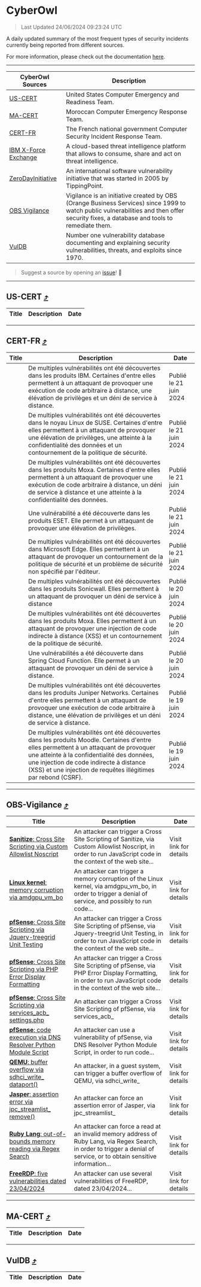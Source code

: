 
 <div id='top'></div>

# CyberOwl

 > Last Updated 24/06/2024 09:23:24 UTC
 
 A daily updated summary of the most frequent types of security incidents currently being reported from different sources.
 
 For more information, please check out the documentation [here](./docs/README.md).
 
 ---
 |CyberOwl Sources|Description|
 |---|---|
 |[US-CERT](#us-cert-arrow_heading_up)|United States Computer Emergency and Readiness Team.|
 |[MA-CERT](#ma-cert-arrow_heading_up)|Moroccan Computer Emergency Response Team.|
 |[CERT-FR](#cert-fr-arrow_heading_up)|The French national government Computer Security Incident Response Team.|
 |[IBM X-Force Exchange](#ibmcloud-arrow_heading_up)|A cloud-based threat intelligence platform that allows to consume, share and act on threat intelligence.|
 |[ZeroDayInitiative](#zerodayinitiative-arrow_heading_up)|An international software vulnerability initiative that was started in 2005 by TippingPoint.|
 |[OBS Vigilance](#obs-vigilance-arrow_heading_up)|Vigilance is an initiative created by OBS (Orange Business Services) since 1999 to watch public vulnerabilities and then offer security fixes, a database and tools to remediate them.|
 |[VulDB](#vuldb-arrow_heading_up)|Number one vulnerability database documenting and explaining security vulnerabilities, threats, and exploits since 1970.|
 
 > Suggest a source by opening an [issue](https://github.com/karimhabush/cyberowl/issues)! :raised_hands:
 ---

## US-CERT [:arrow_heading_up:](#cyberowl)

 |Title|Description|Date|
 |---|---|---|
 
 ---

## CERT-FR [:arrow_heading_up:](#cyberowl)

 |Title|Description|Date|
 |---|---|---|
 |[](https://www.cert.ssi.gouv.fr/avis/CERTFR-2024-AVI-0514/)|De multiples vulnérabilités ont été découvertes dans les produits IBM. Certaines d'entre elles permettent à un attaquant de provoquer une exécution de code arbitraire à distance, une élévation de privilèges et un déni de service à distance.|Publié le 21 juin 2024|
 |[](https://www.cert.ssi.gouv.fr/avis/CERTFR-2024-AVI-0513/)|De multiples vulnérabilités ont été découvertes dans le noyau Linux de SUSE. Certaines d'entre elles permettent à un attaquant de provoquer une élévation de privilèges, une atteinte à la confidentialité des données et un contournement de la politique de sécurité.|Publié le 21 juin 2024|
 |[](https://www.cert.ssi.gouv.fr/avis/CERTFR-2024-AVI-0512/)|De multiples vulnérabilités ont été découvertes dans les produits Moxa. Certaines d'entre elles permettent à un attaquant de provoquer une exécution de code arbitraire à distance, un déni de service à distance et une atteinte à la confidentialité des données.|Publié le 21 juin 2024|
 |[](https://www.cert.ssi.gouv.fr/avis/CERTFR-2024-AVI-0511/)|Une vulnérabilité a été découverte dans les produits ESET. Elle permet à un attaquant de provoquer une élévation de privilèges.|Publié le 21 juin 2024|
 |[](https://www.cert.ssi.gouv.fr/avis/CERTFR-2024-AVI-0510/)|De multiples vulnérabilités ont été découvertes dans Microsoft Edge. Elles permettent à un attaquant de provoquer un contournement de la politique de sécurité et un problème de sécurité non spécifié par l'éditeur.|Publié le 21 juin 2024|
 |[](https://www.cert.ssi.gouv.fr/avis/CERTFR-2024-AVI-0509/)|De multiples vulnérabilités ont été découvertes dans les produits Sonicwall. Elles permettent à un attaquant de provoquer un déni de service à distance|Publié le 20 juin 2024|
 |[](https://www.cert.ssi.gouv.fr/avis/CERTFR-2024-AVI-0508/)|De multiples vulnérabilités ont été découvertes dans les produits Moxa. Elles permettent à un attaquant de provoquer une injection de code indirecte à distance (XSS) et un contournement de la politique de sécurité.|Publié le 20 juin 2024|
 |[](https://www.cert.ssi.gouv.fr/avis/CERTFR-2024-AVI-0507/)|Une vulnérabilités a été découverte dans Spring Cloud Function. Elle permet à un attaquant de provoquer un déni de service à distance.|Publié le 20 juin 2024|
 |[](https://www.cert.ssi.gouv.fr/avis/CERTFR-2024-AVI-0506/)|De multiples vulnérabilités ont été découvertes dans les produits Juniper Networks. Certaines d'entre elles permettent à un attaquant de provoquer une exécution de code arbitraire à distance, une élévation de privilèges et un déni de service à distance.|Publié le 19 juin 2024|
 |[](https://www.cert.ssi.gouv.fr/avis/CERTFR-2024-AVI-0505/)|De multiples vulnérabilités ont été découvertes dans les produits Moodle. Certaines d'entre elles permettent à un attaquant de provoquer une atteinte à la confidentialité des données, une injection de code indirecte à distance (XSS) et une injection de requêtes illégitimes par rebond (CSRF).|Publié le 19 juin 2024|
 
 ---

## OBS-Vigilance [:arrow_heading_up:](#cyberowl)

 |Title|Description|Date|
 |---|---|---|
 |[<a href="https://vigilance.fr/vulnerability/Sanitize-Cross-Site-Scripting-via-Custom-Allowlist-Noscript-44135" class="noirorange"><b>Sanitize</b>: Cross Site Scripting via Custom Allowlist Noscript</a>](https://vigilance.fr/vulnerability/Sanitize-Cross-Site-Scripting-via-Custom-Allowlist-Noscript-44135)|An attacker can trigger a Cross Site Scripting of Sanitize, via Custom Allowlist Noscript, in order to run JavaScript code in the context of the web site...|Visit link for details|
 |[<a href="https://vigilance.fr/vulnerability/Linux-kernel-memory-corruption-via-amdgpu-vm-bo-44134" class="noirorange"><b>Linux kernel</b>: memory corruption via amdgpu_vm_bo</a>](https://vigilance.fr/vulnerability/Linux-kernel-memory-corruption-via-amdgpu-vm-bo-44134)|An attacker can trigger a memory corruption of the Linux kernel, via amdgpu_vm_bo, in order to trigger a denial of service, and possibly to run code...|Visit link for details|
 |[<a href="https://vigilance.fr/vulnerability/pfSense-Cross-Site-Scripting-via-Jquery-treegrid-Unit-Testing-44133" class="noirorange"><b>pfSense</b>: Cross Site Scripting via Jquery-treegrid Unit Testing</a>](https://vigilance.fr/vulnerability/pfSense-Cross-Site-Scripting-via-Jquery-treegrid-Unit-Testing-44133)|An attacker can trigger a Cross Site Scripting of pfSense, via Jquery-treegrid Unit Testing, in order to run JavaScript code in the context of the web site...|Visit link for details|
 |[<a href="https://vigilance.fr/vulnerability/pfSense-Cross-Site-Scripting-via-PHP-Error-Display-Formatting-44132" class="noirorange"><b>pfSense</b>: Cross Site Scripting via PHP Error Display Formatting</a>](https://vigilance.fr/vulnerability/pfSense-Cross-Site-Scripting-via-PHP-Error-Display-Formatting-44132)|An attacker can trigger a Cross Site Scripting of pfSense, via PHP Error Display Formatting, in order to run JavaScript code in the context of the web site...|Visit link for details|
 |[<a href="https://vigilance.fr/vulnerability/pfSense-Cross-Site-Scripting-via-services-acb-settings-php-44131" class="noirorange"><b>pfSense</b>: Cross Site Scripting via services_acb_<wbr>settings.php</wbr></a>](https://vigilance.fr/vulnerability/pfSense-Cross-Site-Scripting-via-services-acb-settings-php-44131)|An attacker can trigger a Cross Site Scripting of pfSense, via services_acb_|Visit link for details|
 |[<a href="https://vigilance.fr/vulnerability/pfSense-code-execution-via-DNS-Resolver-Python-Module-Script-44130" class="noirorange"><b>pfSense</b>: code execution via DNS Resolver Python Module Script</a>](https://vigilance.fr/vulnerability/pfSense-code-execution-via-DNS-Resolver-Python-Module-Script-44130)|An attacker can use a vulnerability of pfSense, via DNS Resolver Python Module Script, in order to run code...|Visit link for details|
 |[<a href="https://vigilance.fr/vulnerability/QEMU-buffer-overflow-via-sdhci-write-dataport-44129" class="noirorange"><b>QEMU</b>: buffer overflow via sdhci_write_<wbr>dataport()</wbr></a>](https://vigilance.fr/vulnerability/QEMU-buffer-overflow-via-sdhci-write-dataport-44129)|An attacker, in a guest system, can trigger a buffer overflow of QEMU, via sdhci_write_|Visit link for details|
 |[<a href="https://vigilance.fr/vulnerability/Jasper-assertion-error-via-jpc-streamlist-remove-44128" class="noirorange"><b>Jasper</b>: assertion error via jpc_streamlist_<wbr>remove()</wbr></a>](https://vigilance.fr/vulnerability/Jasper-assertion-error-via-jpc-streamlist-remove-44128)|An attacker can force an assertion error of Jasper, via jpc_streamlist_|Visit link for details|
 |[<a href="https://vigilance.fr/vulnerability/Ruby-Lang-out-of-bounds-memory-reading-via-Regex-Search-44127" class="noirorange"><b>Ruby Lang</b>: out-of-bounds memory reading via Regex Search</a>](https://vigilance.fr/vulnerability/Ruby-Lang-out-of-bounds-memory-reading-via-Regex-Search-44127)|An attacker can force a read at an invalid memory address of Ruby Lang, via Regex Search, in order to trigger a denial of service, or to obtain sensitive information...|Visit link for details|
 |[<a href="https://vigilance.fr/vulnerability/FreeRDP-five-vulnerabilities-dated-23-04-2024-44126" class="noirorange"><b>FreeRDP</b>: five vulnerabilities dated 23/04/2024</a>](https://vigilance.fr/vulnerability/FreeRDP-five-vulnerabilities-dated-23-04-2024-44126)|An attacker can use several vulnerabilities of FreeRDP, dated 23/04/2024...|Visit link for details|
 
 ---

## MA-CERT [:arrow_heading_up:](#cyberowl)

 |Title|Description|Date|
 |---|---|---|
 
 ---

## VulDB [:arrow_heading_up:](#cyberowl)

 |Title|Description|Date|
 |---|---|---|
 